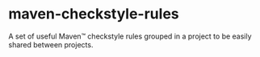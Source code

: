# maven-checkstyle-rules
A set of useful Maven™ checkstyle rules grouped in a project to be easily shared between projects.
